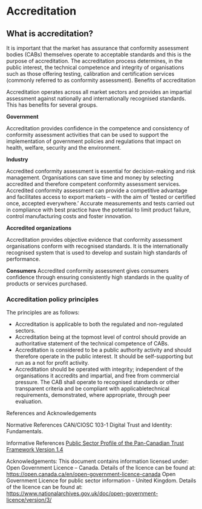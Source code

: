 # Accreditation
## What is accreditation?

It is important that the market has assurance that conformity assessment bodies (CABs) themselves operate to acceptable standards and this is the purpose of accreditation. The accreditation process determines, in the public interest, the technical competence and integrity of organisations such as those offering testing, calibration and certification services (commonly referred to as conformity assessment).
Benefits of accreditation

Accreditation operates across all market sectors and provides an impartial assessment against nationally and internationally recognised standards. This has benefits for several groups.

**Government**

Accreditation provides confidence in the competence and consistency of conformity assessment activities that can be used to support the implementation of government policies and regulations that impact on health, welfare, security and the environment.

**Industry**

Accredited conformity assessment is essential for decision-making and risk management. Organisations can save time and money by selecting accredited and therefore competent conformity assessment services.
Accredited conformity assessment can provide a competitive advantage and facilitates access to export markets – with the aim of ‘tested or certified once, accepted everywhere.’
Accurate measurements and tests carried out in compliance with best practice have the potential to limit product failure, control manufacturing costs and foster innovation.

**Accredited organizations**

Accreditation provides objective evidence that conformity assessment organisations conform with recognised standards. It is the internationally recognised system that is used to develop and sustain high standards of performance.

**Consumers**
Accredited conformity assessment gives consumers confidence through ensuring consistently high standards in the quality of products or services purchased.

### Accreditation policy principles
The principles are as follows:
* Accreditation is applicable to both the regulated and non-regulated sectors.
* Accreditation being at the topmost level of control should provide an authoritative statement of the technical competence of CABs.
* Accreditation is considered to be a public authority activity and should therefore operate in the public interest. It should be self-supporting but run as a not for profit activity.
* Accreditation should be operated with integrity; independent of the organisations it accredits and impartial, and free from commercial pressure. The CAB shall operate to recognised standards or other transparent criteria and be compliant with applicabletechnical requirements, demonstrated, where appropriate, through peer evaluation.


References and Acknowledgements

Normative References
CAN/CIOSC 103-1 Digital Trust and Identity: Fundamentals.

Informative References
[Public Sector Profile of the Pan-Canadian Trust Framework Version 1.4](https://github.com/canada-ca/PCTF-CCP/tree/master/Version1_4)

Acknowledgements:
This document contains information licensed under: 
Open Government Licence – Canada. Details of the licence can be found at:  https://open.canada.ca/en/open-government-licence-canada 
Open Government Licence for public sector information - United Kingdom. Details of the licence can be found at: https://www.nationalarchives.gov.uk/doc/open-government-licence/version/3/ 


